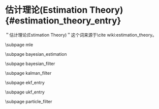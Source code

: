 估计理论(Estimation Theory){#estimation_theory_entry}
===================================================

＂估计理论(Estimation Theory)＂这个词来源于\cite wiki:estimation_theory。


\subpage mle

\subpage bayesian_estimation

\subpage bayesian_filter

\subpage kalman_filter

\subpage ekf_entry

\subpage ukf_entry

\subpage particle_filter